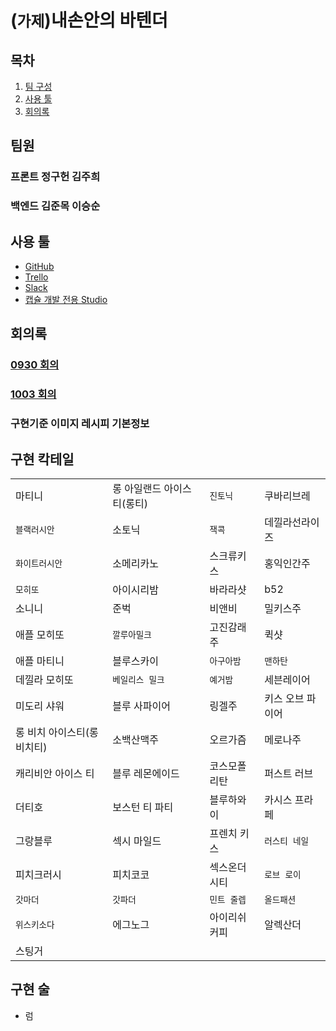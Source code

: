 # (`가제`)내손안의 바텐더

## 목차

1. [팀 구성](#팀원)
1. [사용 툴](#사용-툴)
1. [회의록](#회의록)

## 팀원

### 프론트 정구헌 김주희

### 백엔드 김준목 이승순 

## 사용 툴

- [GitHub](https://github.com/TKvl6/myhand.Bartender)
- [Trello](https://trello.com/b/7OGe4zzt/%EC%B9%B5%ED%85%8C%EC%9D%BC)
- [Slack](https://www.slack.com)
- [캡슐 개발 전용 Studio](https://bixbydevelopers.com/)

## 회의록

### [0930 회의](/회의록/0930)

### [1003 회의](/회의록/1003)

### 구현기준 이미지 레시피  기본정보

## 구현 칵테일

|||||
|-|-|-|-|
|마티니|롱 아일랜드 아이스티(롱티)|`진토닉`|쿠바리브레|
|`블랙러시안`|소토닉|`잭콕`|데낄라선라이즈|
|`화이트러시안`|소메리카노|스크류키스|홍익인간주|
|`모히또`|아이시리밤|바라라샷|b52|
|소니니|준벅|비앤비|밀키스주|
|애플 모히또|`깔루아밀크`|고진감래주|퀵샷|
|애플 마티니|블루스카이|`아구아밤`|`맨하탄`|
|데낄라 모히또|`베일리스 밀크`|`예거밤`|세븐레이어|
|미도리 샤워|블루 사파이어|링겔주|키스 오브 파이어|
|롱 비치 아이스티(롱비치티)|소백산맥주|오르가즘|메로나주|
|캐리비안 아이스 티|블루 레몬에이드|코스모폴리탄|퍼스트 러브|
|더티호|보스턴 티 파티|블루하와이|카시스 프라페|
|그랑블루|섹시 마일드|프렌치 키스|`러스티 네일`|
|피치크러시|피치코코|섹스온더시티|`로브 로이`|
|`갓마더`|`갓파더`|`민트 줄렙`|`올드패션`|
|`위스키소다`|에그노그|아이리쉬 커피|알렉산더|
|스팅거||||

## 구현 술

- 럼

